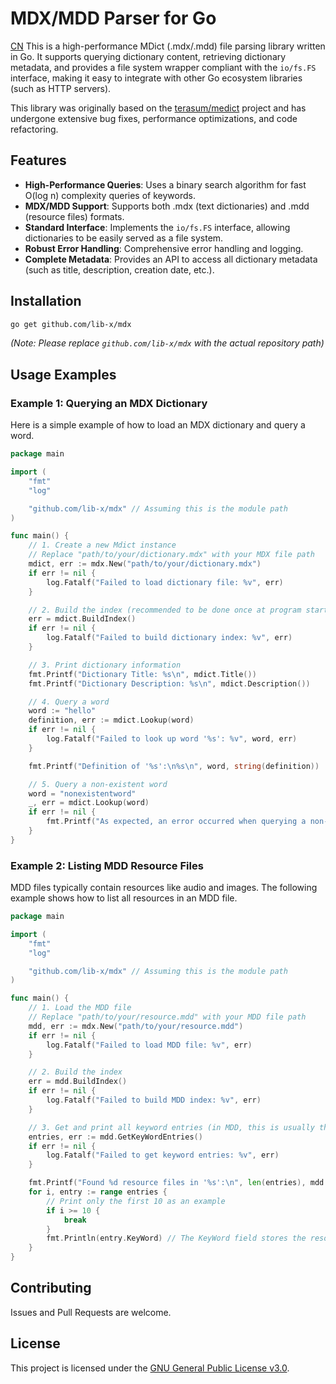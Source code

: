 # MDX/MDD Parser for Go
[CN](README_ZH.md)
This is a high-performance MDict (.mdx/.mdd) file parsing library written in Go. It supports querying dictionary content, retrieving dictionary metadata, and provides a file system wrapper compliant with the `io/fs.FS` interface, making it easy to integrate with other Go ecosystem libraries (such as HTTP servers).

This library was originally based on the [terasum/medict](https://github.com/terasum/medict) project and has undergone extensive bug fixes, performance optimizations, and code refactoring.

## Features

- **High-Performance Queries**: Uses a binary search algorithm for fast O(log n) complexity queries of keywords.
- **MDX/MDD Support**: Supports both .mdx (text dictionaries) and .mdd (resource files) formats.
- **Standard Interface**: Implements the `io/fs.FS` interface, allowing dictionaries to be easily served as a file system.
- **Robust Error Handling**: Comprehensive error handling and logging.
- **Complete Metadata**: Provides an API to access all dictionary metadata (such as title, description, creation date, etc.).

## Installation

```bash
go get github.com/lib-x/mdx
```
*(Note: Please replace `github.com/lib-x/mdx` with the actual repository path)*

## Usage Examples

### Example 1: Querying an MDX Dictionary

Here is a simple example of how to load an MDX dictionary and query a word.

```go
package main

import (
	"fmt"
	"log"

	"github.com/lib-x/mdx" // Assuming this is the module path
)

func main() {
	// 1. Create a new Mdict instance
	// Replace "path/to/your/dictionary.mdx" with your MDX file path
	mdict, err := mdx.New("path/to/your/dictionary.mdx")
	if err != nil {
		log.Fatalf("Failed to load dictionary file: %v", err)
	}

	// 2. Build the index (recommended to be done once at program startup)
	err = mdict.BuildIndex()
	if err != nil {
		log.Fatalf("Failed to build dictionary index: %v", err)
	}

	// 3. Print dictionary information
	fmt.Printf("Dictionary Title: %s\n", mdict.Title())
	fmt.Printf("Dictionary Description: %s\n", mdict.Description())

	// 4. Query a word
	word := "hello"
	definition, err := mdict.Lookup(word)
	if err != nil {
		log.Fatalf("Failed to look up word '%s': %v", word, err)
	}

	fmt.Printf("Definition of '%s':\n%s\n", word, string(definition))

	// 5. Query a non-existent word
	word = "nonexistentword"
	_, err = mdict.Lookup(word)
	if err != nil {
		fmt.Printf("As expected, an error occurred when querying a non-existent word '%s': %v\n", word, err)
	}
}
```

### Example 2: Listing MDD Resource Files

MDD files typically contain resources like audio and images. The following example shows how to list all resources in an MDD file.

```go
package main

import (
	"fmt"
	"log"

	"github.com/lib-x/mdx" // Assuming this is the module path
)

func main() {
	// 1. Load the MDD file
	// Replace "path/to/your/resource.mdd" with your MDD file path
	mdd, err := mdx.New("path/to/your/resource.mdd")
	if err != nil {
		log.Fatalf("Failed to load MDD file: %v", err)
	}

	// 2. Build the index
	err = mdd.BuildIndex()
	if err != nil {
		log.Fatalf("Failed to build MDD index: %v", err)
	}

	// 3. Get and print all keyword entries (in MDD, this is usually the file path)
	entries, err := mdd.GetKeyWordEntries()
	if err != nil {
		log.Fatalf("Failed to get keyword entries: %v", err)
	}

	fmt.Printf("Found %d resource files in '%s':\n", len(entries), mdd.Name())
	for i, entry := range entries {
		// Print only the first 10 as an example
		if i >= 10 {
			break
		}
		fmt.Println(entry.KeyWord) // The KeyWord field stores the resource file path
	}
}
```

## Contributing

Issues and Pull Requests are welcome.

## License

This project is licensed under the [GNU General Public License v3.0](LICENSE).